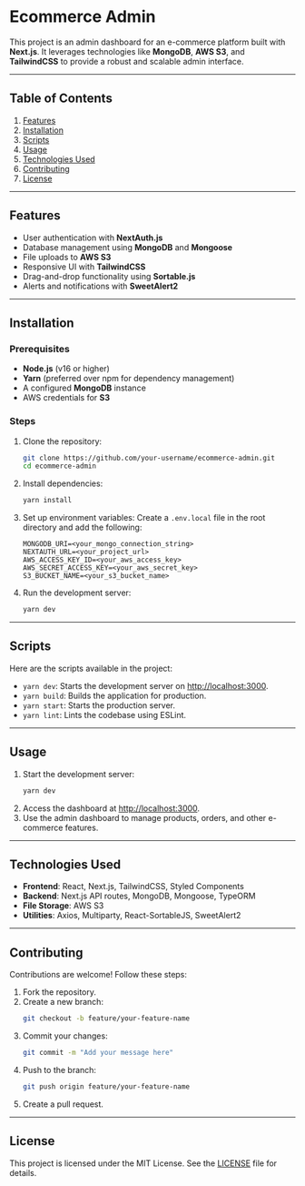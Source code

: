 # Ecommerce Admin

This project is an admin dashboard for an e-commerce platform built with **Next.js**. It leverages technologies like **MongoDB**, **AWS S3**, and **TailwindCSS** to provide a robust and scalable admin interface.

---

## Table of Contents

1. [Features](#features)
2. [Installation](#installation)
3. [Scripts](#scripts)
4. [Usage](#usage)
5. [Technologies Used](#technologies-used)
6. [Contributing](#contributing)
7. [License](#license)

---

## Features

- User authentication with **NextAuth.js**
- Database management using **MongoDB** and **Mongoose**
- File uploads to **AWS S3**
- Responsive UI with **TailwindCSS**
- Drag-and-drop functionality using **Sortable.js**
- Alerts and notifications with **SweetAlert2**

---

## Installation

### Prerequisites
- **Node.js** (v16 or higher)
- **Yarn** (preferred over npm for dependency management)
- A configured **MongoDB** instance
- AWS credentials for **S3**

### Steps

1. Clone the repository:
   ```bash
   git clone https://github.com/your-username/ecommerce-admin.git
   cd ecommerce-admin
   ```

2. Install dependencies:
   ```bash
   yarn install
   ```

3. Set up environment variables:
   Create a `.env.local` file in the root directory and add the following:

   ```env
   MONGODB_URI=<your_mongo_connection_string>
   NEXTAUTH_URL=<your_project_url>
   AWS_ACCESS_KEY_ID=<your_aws_access_key>
   AWS_SECRET_ACCESS_KEY=<your_aws_secret_key>
   S3_BUCKET_NAME=<your_s3_bucket_name>
   ```

4. Run the development server:
   ```bash
   yarn dev
   ```

---

## Scripts

Here are the scripts available in the project:

- `yarn dev`: Starts the development server on [http://localhost:3000](http://localhost:3000).
- `yarn build`: Builds the application for production.
- `yarn start`: Starts the production server.
- `yarn lint`: Lints the codebase using ESLint.

---

## Usage

1. Start the development server:
   ```bash
   yarn dev
   ```
2. Access the dashboard at [http://localhost:3000](http://localhost:3000).
3. Use the admin dashboard to manage products, orders, and other e-commerce features.

---

## Technologies Used

- **Frontend**: React, Next.js, TailwindCSS, Styled Components
- **Backend**: Next.js API routes, MongoDB, Mongoose, TypeORM
- **File Storage**: AWS S3
- **Utilities**: Axios, Multiparty, React-SortableJS, SweetAlert2

---

## Contributing

Contributions are welcome! Follow these steps:

1. Fork the repository.
2. Create a new branch:
   ```bash
   git checkout -b feature/your-feature-name
   ```
3. Commit your changes:
   ```bash
   git commit -m "Add your message here"
   ```
4. Push to the branch:
   ```bash
   git push origin feature/your-feature-name
   ```
5. Create a pull request.

---

## License

This project is licensed under the MIT License. See the [LICENSE](LICENSE) file for details.

